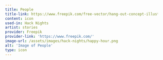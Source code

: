 ```yaml
---
title: People
title-link: https://www.freepik.com/free-vector/hang-out-concept-illustration_6982628.htm
content: icon
used-in: Hack Nights
artist: stories
provider: Freepik
provider-link: 'https://www.freepik.com/'
image-url: /assets/images/hack-nights/happy-hour.png
alt: 'Image of People'
type: icon
---
```

